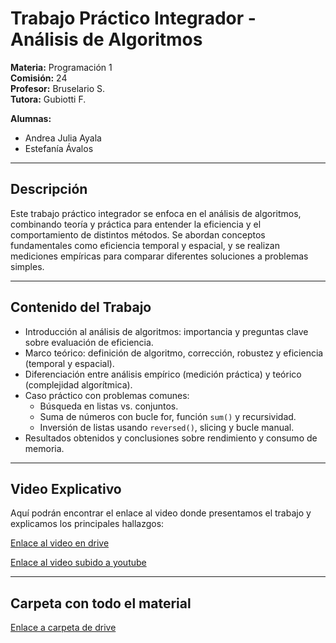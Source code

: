 # Trabajo Práctico Integrador - Análisis de Algoritmos

**Materia:** Programación 1  
**Comisión:** 24  
**Profesor:** Bruselario S.  
**Tutora:** Gubiotti F.  

**Alumnas:**  
- Andrea Julia Ayala  
- Estefanía Ávalos  

---

## Descripción

Este trabajo práctico integrador se enfoca en el análisis de algoritmos, combinando teoría y práctica para entender la eficiencia y el comportamiento de distintos métodos. Se abordan conceptos fundamentales como eficiencia temporal y espacial, y se realizan mediciones empíricas para comparar diferentes soluciones a problemas simples.

---

## Contenido del Trabajo

- Introducción al análisis de algoritmos: importancia y preguntas clave sobre evaluación de eficiencia.  
- Marco teórico: definición de algoritmo, corrección, robustez y eficiencia (temporal y espacial).  
- Diferenciación entre análisis empírico (medición práctica) y teórico (complejidad algorítmica).  
- Caso práctico con problemas comunes:  
  - Búsqueda en listas vs. conjuntos.  
  - Suma de números con bucle for, función `sum()` y recursividad.  
  - Inversión de listas usando `reversed()`, slicing y bucle manual.  
- Resultados obtenidos y conclusiones sobre rendimiento y consumo de memoria.  

---

## Video Explicativo

Aquí podrán encontrar el enlace al video donde presentamos el trabajo y explicamos los principales hallazgos:

[Enlace al video en drive](https://drive.google.com/file/d/1prxS1fvDpTXq0edL-nYUSIlfLl_b7vcC/view?usp=sharing)

[Enlace al video subido a youtube](https://youtu.be/1Ua_WLfRYYw?si=zA8L_8HNJU_cc5Z5)

---

## Carpeta con todo el material

[Enlace a carpeta de drive](https://drive.google.com/drive/folders/1wRg2QbQn6peRehYQuNvTYDXk5RJjlYmH?usp=sharing)
